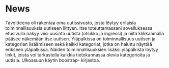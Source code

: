 # News

Tavoitteena oli rakentaa oma uutissivusto, josta löytyy erilaisia toiminnallisuuksia uutiseen liittyen.
Itse toteuttamassani sovelluksessa etusivulla näkyy viisi uusinta uutista (otsikko ja ingressi) ja niitä klikkaamalla pääsee näkemään itse uutisen. Yläpalkissa on toiminnallisuus uutisen ja kategorian lisäämiseen sekä kaikki kategoriat, jotka on haluttu näyttää erikseen yläpalkissa. Näiden toiminnallisuuksien lisäksi yläpalkista löytyy linkit, joista voi tarkastella kaikkia tietokannassa olevia kategorioita ja uutisia.
Ulkoasuun käytin boostrap- kirjastoa.
